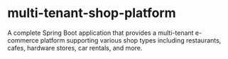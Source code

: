 # multi-tenant-shop-platform
A complete Spring Boot application that provides a multi-tenant e-commerce platform supporting various shop types including restaurants, cafes, hardware stores, car rentals, and more.
